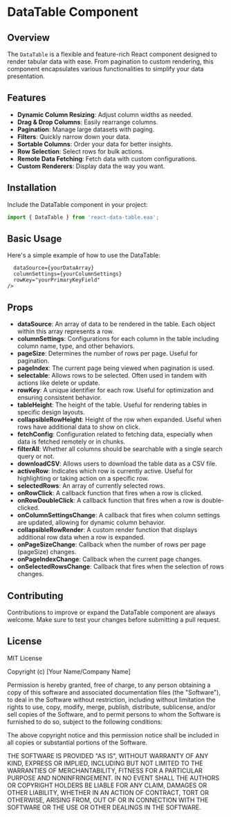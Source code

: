# DataTable Component

## Overview
The `DataTable` is a flexible and feature-rich React component designed to render tabular data with ease. From pagination to custom rendering, this component encapsulates various functionalities to simplify your data presentation.

## Features

- **Dynamic Column Resizing**: Adjust column widths as needed.
- **Drag & Drop Columns**: Easily rearrange columns.
- **Pagination**: Manage large datasets with paging.
- **Filters**: Quickly narrow down your data.
- **Sortable Columns**: Order your data for better insights.
- **Row Selection**: Select rows for bulk actions.
- **Remote Data Fetching**: Fetch data with custom configurations.
- **Custom Renderers**: Display data the way you want.

## Installation

Include the DataTable component in your project:

```jsx
import { DataTable } from 'react-data-table.eaa';
```

## Basic Usage

Here's a simple example of how to use the DataTable:
```<DataTable
  dataSource={yourDataArray}
  columnSettings={yourColumnSettings}
  rowKey="yourPrimaryKeyField"
/>
```

## Props
- **dataSource**: An array of data to be rendered in the table. Each object within this array represents a row.
- **columnSettings**: Configurations for each column in the table including column name, type, and other behaviors.
- **pageSize**: Determines the number of rows per page. Useful for pagination.
- **pageIndex**: The current page being viewed when pagination is used.
- **selectable**: Allows rows to be selected. Often used in tandem with actions like delete or update.
- **rowKey**: A unique identifier for each row. Useful for optimization and ensuring consistent behavior.
- **tableHeight**: The height of the table. Useful for rendering tables in specific design layouts.
- **collapsibleRowHeight**: Height of the row when expanded. Useful when rows have additional data to show on click.
- **fetchConfig**: Configuration related to fetching data, especially when data is fetched remotely or in chunks.
- **filterAll**: Whether all columns should be searchable with a single search query or not.
- **downloadCSV**: Allows users to download the table data as a CSV file.
- **activeRow**: Indicates which row is currently active. Useful for highlighting or taking action on a specific row.
- **selectedRows**: An array of currently selected rows.
- **onRowClick**: A callback function that fires when a row is clicked.
- **onRowDoubleClick**: A callback function that fires when a row is double-clicked.
- **onColumnSettingsChange**: A callback that fires when column settings are updated, allowing for dynamic column behavior.
- **collapsibleRowRender**: A custom render function that displays additional row data when a row is expanded.
- **onPageSizeChange**: Callback when the number of rows per page (pageSize) changes.
- **onPageIndexChange**: Callback when the current page changes.
- **onSelectedRowsChange**: Callback that fires when the selection of rows changes.

## Contributing
Contributions to improve or expand the DataTable component are always welcome. Make sure to test your changes before submitting a pull request.

## License
MIT License

Copyright (c) [Your Name/Company Name]

Permission is hereby granted, free of charge, to any person obtaining a copy
of this software and associated documentation files (the "Software"), to deal
in the Software without restriction, including without limitation the rights
to use, copy, modify, merge, publish, distribute, sublicense, and/or sell
copies of the Software, and to permit persons to whom the Software is
furnished to do so, subject to the following conditions:

The above copyright notice and this permission notice shall be included in all
copies or substantial portions of the Software.

THE SOFTWARE IS PROVIDED "AS IS", WITHOUT WARRANTY OF ANY KIND, EXPRESS OR
IMPLIED, INCLUDING BUT NOT LIMITED TO THE WARRANTIES OF MERCHANTABILITY,
FITNESS FOR A PARTICULAR PURPOSE AND NONINFRINGEMENT. IN NO EVENT SHALL THE
AUTHORS OR COPYRIGHT HOLDERS BE LIABLE FOR ANY CLAIM, DAMAGES OR OTHER
LIABILITY, WHETHER IN AN ACTION OF CONTRACT, TORT OR OTHERWISE, ARISING FROM,
OUT OF OR IN CONNECTION WITH THE SOFTWARE OR THE USE OR OTHER DEALINGS IN THE
SOFTWARE.
